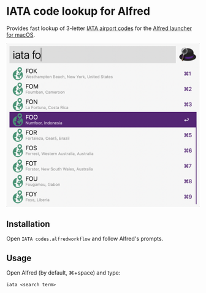 # IATA code lookup for Alfred

Provides fast lookup of 3-letter [IATA airport codes](https://en.wikipedia.org/wiki/IATA_airport_code) for the [Alfred launcher for macOS](https://alfredapp.com/).


![Example screenshot showing the query "iata fo" and results for codes beginning with FO. FOO for Numfour, Indonesia is highlighted.](screenshot.png)


## Installation

Open `IATA codes.alfredworkflow` and follow Alfred's prompts.

## Usage

Open Alfred (by default, ⌘+space) and type:

```
iata <search term>
```
